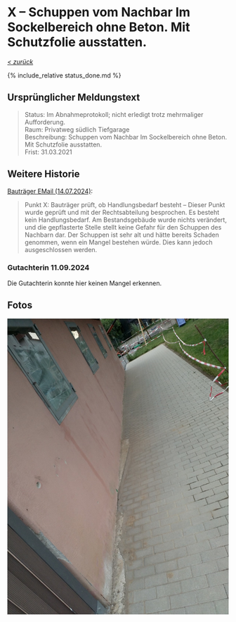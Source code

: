 # X &ndash; Schuppen vom Nachbar Im Sockelbereich ohne Beton. Mit Schutzfolie ausstatten.

_[&lt; zurück](../../index.md)_

{% include_relative status_done.md %}

## Ursprünglicher Meldungstext

> Status: Im Abnahmeprotokoll; nicht erledigt trotz mehrmaliger Aufforderung.\
> Raum: Privatweg südlich Tiefgarage\
> Beschreibung: Schuppen vom Nachbar Im Sockelbereich ohne Beton. Mit Schutzfolie ausstatten.\
> Frist: 31.03.2021

## Weitere Historie

[Bauträger EMail (14.07.2024)]:

> Punkt X: Bauträger prüft, ob Handlungsbedarf besteht – Dieser Punkt wurde geprüft und mit der Rechtsabteilung besprochen. Es besteht kein Handlungsbedarf. Am Bestandsgebäude wurde nichts verändert, und die gepflasterte Stelle stellt keine Gefahr für den Schuppen des Nachbarn dar. Der Schuppen ist sehr alt und hätte bereits Schaden genommen, wenn ein Mangel bestehen würde. Dies kann jedoch ausgeschlossen werden.

### Gutachterin 11.09.2024

Die Gutachterin konnte hier keinen Mangel erkennen.

## Fotos

![](Meldung.jpg)

[Bauträger EMail (14.07.2024)]: https://drive.google.com/file/d/19hDpQ9SWxaemkfX0wXpxzCk9p0P5WIK4/view?usp=drive_link
